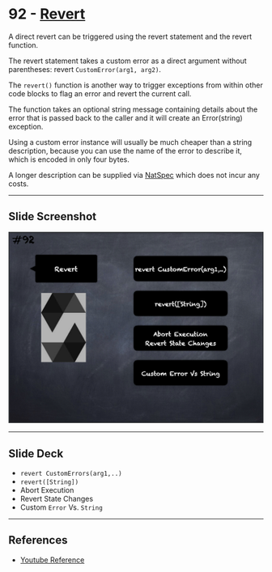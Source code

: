 # 92 - [Revert](Revert.md)
A direct revert can be triggered using the revert statement and the revert function. 

The revert statement takes a custom error as a direct argument without parentheses: revert `CustomError(arg1, arg2)`. 

The `revert()` function is another way to trigger exceptions from within other code blocks to flag an error and revert the current call. 

The function takes an optional string message containing details about the error that is passed back to the caller and it will create an Error(string) exception.

Using a custom error instance will usually be much cheaper than a string description, because you can use the name of the error to describe it, which is encoded in only four bytes.

A longer description can be supplied via [NatSpec](NatSpec.md) which does not incur any costs.
___
## Slide Screenshot
![092.png](../../images/2.%20Solidity%20101/092.png)
___
## Slide Deck
- `revert CustomErrors(arg1,..)`
- `revert([String])`
- Abort Execution
- Revert State Changes
- Custom `Error` Vs. `String`
___
## References
- [Youtube Reference](https://youtu.be/_oN7XuyhoZA?t=967)


